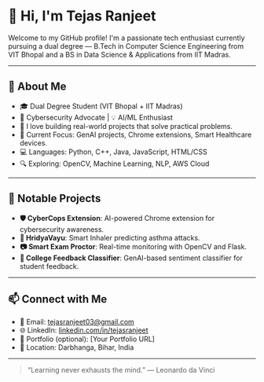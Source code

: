 # 👋 Hi, I'm Tejas Ranjeet

Welcome to my GitHub profile! I'm a passionate tech enthusiast currently pursuing a dual degree — B.Tech in Computer Science Engineering from VIT Bhopal and a BS in Data Science & Applications from IIT Madras.

---

## 🧠 About Me

- 🎓 Dual Degree Student (VIT Bhopal + IIT Madras)
- 🔐 Cybersecurity Advocate | 💡 AI/ML Enthusiast
- 💬 I love building real-world projects that solve practical problems.
- 🚀 Current Focus: GenAI projects, Chrome extensions, Smart Healthcare devices.
- 💻 Languages: Python, C++, Java, JavaScript, HTML/CSS
- 🔍 Exploring: OpenCV, Machine Learning, NLP, AWS Cloud

---

## 📌 Notable Projects

- **🛡 CyberCops Extension**: AI-powered Chrome extension for cybersecurity awareness.  
- **💨 HridyaVayu**: Smart Inhaler predicting asthma attacks.  
- **📷 Smart Exam Proctor**: Real-time monitoring with OpenCV and Flask.  
- **🧠 College Feedback Classifier**: GenAI-based sentiment classifier for student feedback.

---

## 📫 Connect with Me

- 📧 Email: tejasranjeet03@gmail.com  
- 🌐 LinkedIn: [linkedin.com/in/tejasranjeet](https://www.linkedin.com/in/tejasranjeet)  
- 🧠 Portfolio (optional): [Your Portfolio URL]  
- 📍 Location: Darbhanga, Bihar, India

---

> “Learning never exhausts the mind.” — Leonardo da Vinci
